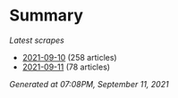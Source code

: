 # Summary
*Latest scrapes*
* [2021-09-10](https://github.com/nuuuwan/news_lk/blob/data/news_lk.2021-09-10.json) (258 articles)
* [2021-09-11](https://github.com/nuuuwan/news_lk/blob/data/news_lk.2021-09-11.json) (78 articles)

*Generated at 07:08PM, September 11, 2021*